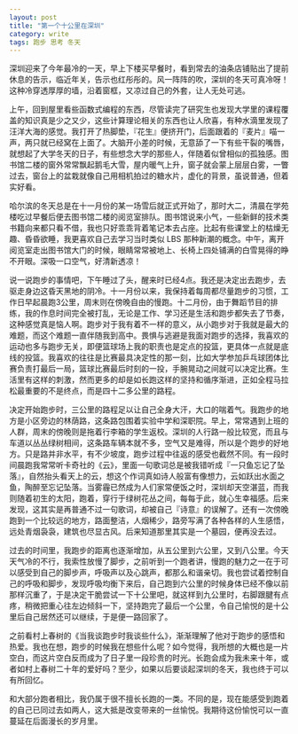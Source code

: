 ```yaml
---
layout: post
title: "第一个十公里在深圳"
category: write
tags: 跑步 思考 冬天
---
```


深圳迎来了今年最冷的一天，早上下楼买早餐时，看到常去的油条店铺贴出了提前休息的告示，临近年关，告示也红彤彤的。风一阵阵的吹，深圳的冬天可真冷呀！这种冷穿透厚厚的墙，沿着窗框，又凉过自己的外套，让人无处可逃。

上午，回到屋里看些函数式编程的东西，尽管读完了研究生也发现大学里的课程覆盖的知识真是少之又少，这些计算理论相关的东西也让人欣喜，有种水滴里发现了汪洋大海的感觉。我打开了热脚垫，『花生』便挤开门，后面跟着的『麦片』喵一声，两只就已经窝在上面了。大脑开小差的时候，无意舔了一下有些干裂的嘴唇，就想起了大学冬天的日子，有些想念大学的那些人，伴随着似曾相似的孤独感。图书馆二楼的窗外常常飘起鹅毛大雪，屋内暖气上升，窗子就会蒙上层层白雾，一瞥过去，窗台上的盆栽就像自己用相机拍过的糖水片，虚化的背景，虽说普通，但着实好看。

哈尔滨的冬天总是在十一月份的某一场雪后就正式开始了，那时大二，清晨在学苑楼吃过早餐后便去图书馆二楼的阅览室排队。图书馆说来小气，一些新鲜的技术类书籍向来都只看不借，我也只好乖乖背着笔记本去占座。比起有些课堂上的枯燥无趣、昏昏欲睡，我更喜欢自己去学习当时类似 LBS 那种新潮的概念。中午，离开阅览室走出图书馆大门的时候，眼睛常常被地上、长椅上四处铺满的白雪晃得的睁不开眼。深吸一口空气，好清新透凉！

说一说跑步的事情吧，下午睡过了头，醒来时已经4点。我还是决定出去跑步，去驱走身边这昏天黑地的阴冷。十一月份以来，我保持着每周都尽量跑步的习惯，工作日早起晨跑3公里，周末则在傍晚自由的慢跑。十二月份，由于舞蹈节目的排练，我的作息时间完全被打乱，无论是工作、学习还是生活和跑步都失去了节奏，这种感觉真是恼人啊。跑步对于我有着不一样的意义，从小跑步对于我就是最大的难题，而这个难题一直伴随我到高中。畏惧与逃避是我面对跑步的选择，我喜欢的运动也多与跑步无关，即便篮球场上我的职责也是定点的投篮，更具体一点就是底线的投篮。我喜欢的往往是比赛最具决定性的那一刻，比如大学参加乒乓球团体比赛负责打最后一局，篮球比赛最后时刻的一投，手腕晃动之间就可以决定比赛。生活里有这样的刺激，然而更多的却是如长跑这样的坚持和循序渐进，正如全程马拉松最重要的不是终点，而是四十二多公里的路程。

决定开始跑步时，三公里的路程足以让自己全身大汗，大口的喘着气。我跑步的地方是小区旁边的林荫路，这条路包围着实验中学和深职院。早上，常常遇到上班的人群，周末的傍晚则是拖着行李箱的学生返校。深圳的人行路一般比较宽，而且与车道以丛丛绿树相间，这条路车辆本就不多，空气又是难得，所以是个跑步的好地方。只是路并非水平，有不少坡度，跑步过程中往返的感受也截然不同。有一段时间晨跑我常常听卡奇社的《云》，里面一句歌词总是被我错听成『一只鱼忘记了坠落』，自然抬头看天上的云，想这个作词真如诗人般富有像想力，云如跃出水面之鱼，陶醉至忘记坠落。当雾霾已然成为人们家常便饭之时，深圳却天空湛蓝，而我则随着初生的太阳，跑着，穿行于绿树花丛之间，每每于此，就心生幸福感。后来发现，这其实是再普通不过一句歌词，却被自己『诗意』的误解了。还有一次傍晚跑到一个比较远的地方，路面整洁，人烟稀少，路旁写满了各种各样的人生感悟，远处青烟袅袅，建筑也尽显古风。后来知道那里其实是一个墓园，便再没去过。

过去的时间里，我跑步的距离也逐渐增加，从五公里到六公里，又到八公里。今天天气冷的不行，我索性放慢了脚步，之前听到一个跑者讲，慢跑的魅力之一在于可以感受到自己的脚步声，呼吸声以及心跳声，都那么和谐亲切。我也尝试着控制自己的呼吸和脚步，发现呼吸均衡下来后，自己跑到六公里的时候身体已经不像以前那样沉重了，于是决定干脆尝试一下十公里吧，就这样到九公里时，右脚跟腱有点疼，稍微把重心往左边倾斜一下，坚持跑完了最后一个公里，令自己愉悦的是十公里后自己居然还可以继续，于是便一路回家了。

之前看村上春树的《当我谈跑步时我谈些什么》，渐渐理解了他对于跑步的感悟和热爱。我也在想，跑步的时候我在想些什么呢？如今觉得，我所想的大概也是一片空白，而这片空白反而成为了日子里一段珍贵的时光。长跑会成为我未来十年，或者如村上春树二十年的爱好吗？至少，如果以后要谈起深圳的冬天，我也终于可以有所回忆。

和大部分跑者相比，我仍属于很不擅长长跑的一类。不同的是，现在能感受到跑着的自己已同过去如两人，这大抵是改变带来的一丝愉悦。我期待这份愉悦可以一直蔓延在后面漫长的岁月里。


